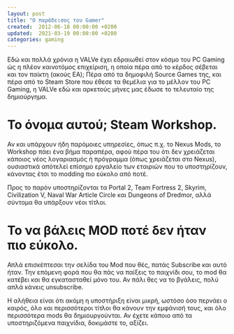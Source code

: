 ```yaml
---
layout: post
title: "Ο παράδεισος του Gamer"
created:  2012-06-18 00:00:00 +0200
updated:  2021-03-19 00:00:00 +0200
categories: gaming
---
```


Εδώ και πολλά χρόνια η VALVe έχει εδραιωθεί στον κόσμο του PC Gaming ώς η
πλέον καινοτόμος επιχείριση, η οποία πέρα από το κέρδος σέβεται και τον παίκτη
(ακούς EA); Πέρα από τα δημοφιλή Source Games της, και πέρα από το Steam Store
που έθεσε τα θεμέλια για το μέλλον του PC Gaming, η VALVe εδώ και αρκετούς μήνες
μας έδωσε το τελευταίο της δημιούργημα.

# Το όνομα αυτού; Steam Workshop.

Αν και υπάρχουν ήδη παρόμοιες υπηρεσίες, όπως π.χ. το Nexus Mods, το Workshop
πάει ένα βήμα παραπέρα, αφού πέρα του ότι δεν χρειάζεται κάποιος νέος
λογαριασμός ή πρόγραμμα (όπως χρειάζεται στο Nexus), ουσιαστικά απότελεί επίσημο
εργαλείο των εταιριών που το υποστηρίζουν, κάνοντας έτσι το modding πιο εύκολο
από ποτέ.

Προς το παρόν υποστηρίζονται τα Portal 2, Team Fortress 2, Skyrim, Civilization
V, Naval War Article Circle και Dungeons of Dredmor, αλλά σύντομα θα υπάρξουν
νέοι τίτλοι.

# Το να βάλεις MOD ποτέ δεν ήταν πιο εύκολο.

Απλά επισκέπτεσαι την σελίδα του Mod που θές, πατάς Subscribe και αυτό ήταν. Την
επόμενη φορά που θα πάς να παίξεις το παιχνίδι σου, το mod θα κατέβει και θα
εγκατασταθεί μόνο του. Αν πάλι θες να το βγάλεις, πολύ απλά κάνεις unsubscribe.

Η αλήθεια είναι ότι ακόμη η υποστήριξη είναι μικρή, ωστόσο όσο περνάει ο καιρός,
όλο και περισσότεροι τίτλοι θα κάνουν την εμφάνισή τους, και όλο περισσότερα
mods θα δημιουργούνται. Αν έχετε κάποιο από τα υποστηριζόμενα παιχνίδια,
δοκιμάστε το, αξίζει.